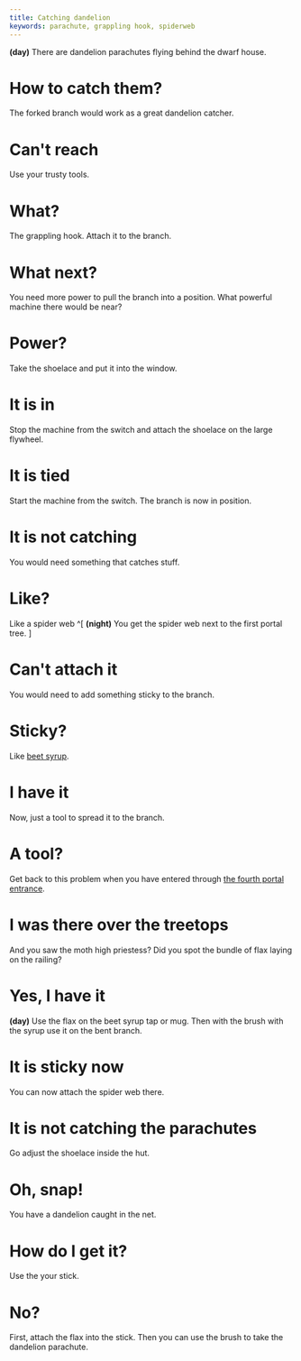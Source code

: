 ```yaml
---
title: Catching dandelion
keywords: parachute, grappling hook, spiderweb
---
```


**(day)** There are dandelion parachutes flying behind the dwarf house.

# How to catch them?
The forked branch would work as a great dandelion catcher.

# Can't reach
Use your trusty tools.

# What?
The grappling hook. Attach it to the branch.

# What next?
You need more power to pull the branch into a position. What powerful machine there would be near?

# Power?
Take the shoelace and put it into the window.

# It is in
Stop the machine from the switch and attach the shoelace on the large flywheel.

# It is tied
Start the machine from the switch. The branch is now in position.

# It is not catching
You would need something that catches stuff.

# Like?
Like a spider web ^[ **(night)** You get the spider web next to the first portal tree. ]

# Can't attach it
You would need to add something sticky to the branch.

# Sticky?
Like [beet syrup](055-cake/020-beet-syrup.md).

# I have it
Now, just a tool to spread it to the branch.

# A tool?
Get back to this problem when you have entered through [the fourth portal entrance](019-fourth-portal/010-entrance.md).

# I was there over the treetops
And you saw the moth high priestess? Did you spot the bundle of flax laying on the railing?

# Yes, I have it
**(day)** Use the flax on the beet syrup tap or mug. Then with the brush with the syrup use it on the bent branch.

# It is sticky now
You can now attach the spider web there.

# It is not catching the parachutes
Go adjust the shoelace inside the hut.

# Oh, snap!
You have a dandelion caught in the net.

# How do I get it?
Use the your stick.

# No?
First, attach the flax into the stick. Then you can use the brush to take the dandelion parachute.
